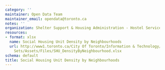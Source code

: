 ```yaml
---
category: ''
maintainer: Open Data Team
maintainer_email: opendata@toronto.ca
notes: ''
organization: Shelter Support & Housing Administration - Hostel Services
resources:
- format: xlsx
  name: Social Housing Unit Density by Neighbourhoods
  url: http://www1.toronto.ca/City Of Toronto/Information & Technology/Open Data/Data
    Sets/Assets/Files/SHU_DensityByNeighbourhood.xlsx
schema: default
title: Social Housing Unit Density by Neighbourhoods
---
```

